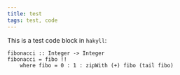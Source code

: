 ```yaml
---
title: test
tags: test, code
---
```


This is a test code block in `hakyll`:

~~~~{.haskell}
fibonacci :: Integer -> Integer
fibonacci = fibo !!
    where fibo = 0 : 1 : zipWith (+) fibo (tail fibo)
~~~~
